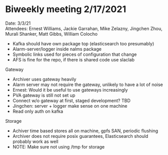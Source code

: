 # Biweekly meeting 2/17/2021  


Date: 3/3/21  
Attendees: Ernest Williams, Jackie Garrahan, Mike Zelazny, Jingchen Zhou, Murali Shanker, Matt Gibbs, William Colocho


* Kafka should have own package top (elasticsearch too presumably)  
* Alarm-server/logger inside nalms package  
* Symbolic links used for pieces of configuration that change  
* AFS is fine for the repo, if there is shared code use slaclab  

Gateway  
* Archiver uses gateway heavily  
* Alarm server may not require the gateway, unlikely to have a lot of noise  
* Ernest: Would it be useful to use gateways increasingly  
* PVA gateway is still not set up  
* Connect w/o gateway at first, staged development? TBD  
* Jingchen: server + logger make sense on one machine  
* Read only auth on kafka  

Storage  
* Achiver time based stores all on machine, gpfs SAN, periodic flushing  
* Archiver does not require posix guarantees, Elasticsearch should probably work as well  
* NOTE: Make sure not using /tmp for storage  
